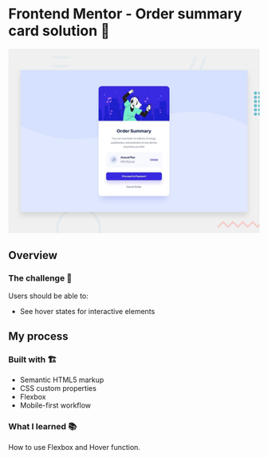 # Frontend Mentor - Order summary card solution 🚀

![Design preview for the Order summary card coding challenge](./design/desktop-preview.jpg)

## Overview

### The challenge 🎯

Users should be able to:

- See hover states for interactive elements

## My process

### Built with 🏗️ 

- Semantic HTML5 markup
- CSS custom properties
- Flexbox
- Mobile-first workflow

### What I learned 📚 

How to use Flexbox and Hover function.

